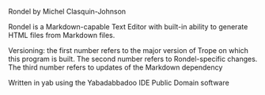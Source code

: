 Rondel
by Michel Clasquin-Johnson

Rondel is a Markdown-capable Text Editor with built-in ability to generate HTML files from Markdown files.

Versioning: the first number refers to the major version of Trope on which this program is built. The second number refers to Rondel-specific changes. The third number refers to updates of the Markdown dependency

Written in yab using the Yabadabbadoo IDE
Public Domain software